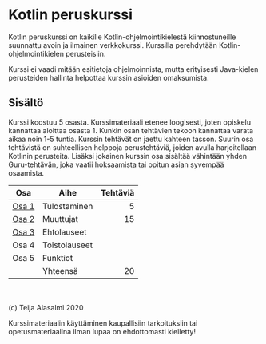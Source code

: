 # Kotlin peruskurssi

Kotlin peruskurssi on kaikille Kotlin-ohjelmointikielestä kiinnostuneille suunnattu avoin ja ilmainen verkkokurssi. Kurssilla perehdytään Kotlin-ohjelmointikielen perusteisiin.

Kurssi ei vaadi mitään esitietoja ohjelmoinnista, mutta erityisesti Java-kielen perusteiden hallinta helpottaa kurssin asioiden omaksumista.

## Sisältö

Kurssi koostuu 5 osasta. Kurssimateriaali etenee loogisesti, joten opiskelu kannattaa aloittaa osasta 1. Kunkin osan tehtävien tekoon kannattaa varata aikaa noin 1-5 tuntia. Kurssin tehtävät on jaettu kahteen tasson. Suurin osa tehtävistä on suhteellisen helppoja perustehtäviä, joiden avulla harjoitellaan Kotlinin perusteita. Lisäksi jokainen kurssin osa sisältää vähintään yhden Guru-tehtävän, joka vaatii hoksaamista tai opitun asian syvempää osaamista.

| Osa               | Aihe               | Tehtäviä |
| ------------------|--------------------|---------:|
| [Osa 1](osa-1.md) | Tulostaminen       | 5        |
| [Osa 2](osa-2.md) | Muuttujat          | 15       |
| [Osa 3](osa-3.md) | Ehtolauseet        |          |
| Osa 4             | Toistolauseet      |          |
| Osa 5             | Funktiot           |          |
|                   | Yhteensä           | 20       |

\
\
(c) Teija Alasalmi 2020

Kurssimateriaalin käyttäminen kaupallisiin tarkoituksiin tai opetusmateriaalina ilman lupaa on ehdottomasti kielletty!

